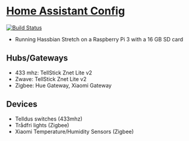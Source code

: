# [Home Assistant Config](https://github.com/thulin82/home-assistant-config)
[![Build Status](https://travis-ci.org/thulin82/home-assistant-config.svg?branch=master)](https://travis-ci.org/thulin82/home-assistant-config)
* Running Hassbian Stretch on a Raspberry Pi 3 with a 16 GB SD card

## Hubs/Gateways
* 433 mhz: TellStick Znet Lite v2
* Zwave: TellStick Znet Lite v2
* Zigbee: Hue Gateway, Xiaomi Gateway

## Devices
* Telldus switches (433mhz)
* Trådfri lights (Zigbee)
* Xiaomi Temperature/Humidity Sensors (Zigbee)